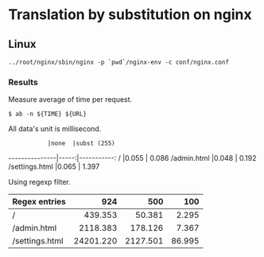 # Translation by substitution on nginx

## Linux

    ../root/nginx/sbin/nginx -p `pwd`/nginx-env -c conf/nginx.conf

### Results

Measure average of time per request.

    $ ab -n ${TIME} ${URL}

All data's unit is millisecond.

               |none  |subst (255)
---------------|-----:|-----------:
/              |0.055 |      0.086
/admin.html    |0.048 |      0.192
/settings.html |0.065 |      1.397

Using regexp filter.

Regex entries  |924       |500      |100
---------------|---------:|--------:|------:
/              |  439.353 |  50.381 | 2.295
/admin.html    | 2118.383 | 178.126 | 7.367
/settings.html |24201.220 |2127.501 |86.995
